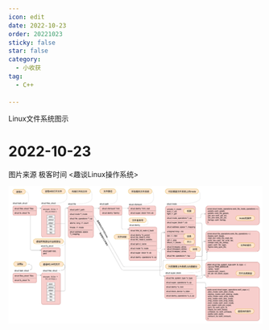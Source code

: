 ```yaml
---
icon: edit
date: 2022-10-23
order: 20221023
sticky: false
star: false
category:
  - 小收获
tag:
  - C++
  
---
```


Linux文件系统图示

<!-- more -->

# 2022-10-23 

图片来源 极客时间 <趣谈Linux操作系统>

![linux_file_system](/2022/10/linux_file_system.jpeg)